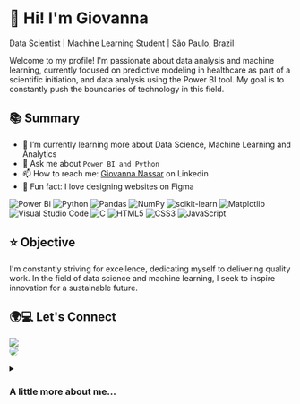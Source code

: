# 👋 Hi! I'm Giovanna
 Data Scientist | Machine Learning Student | São Paulo, Brazil

Welcome to my profile! I'm passionate about data analysis and machine learning, currently focused on predictive modeling in healthcare as part of a scientific initiation, and data analysis using the Power BI tool. My goal is to constantly push the boundaries of technology in this field.

## 📚 Summary
 
- 🌱 I’m currently learning more about Data Science, Machine Learning and Analytics
- 💬 Ask me about `Power BI and Python`
- 📫 How to reach me: [Giovanna Nassar](https://www.linkedin.com/in/giovanna-nassar/) on Linkedin
- 👾 Fun fact: I love designing websites on Figma

![Power Bi](https://img.shields.io/badge/power_bi-F2C811?style=for-the-badge&logo=powerbi&logoColor=black)
![Python](https://img.shields.io/badge/python-black?style=for-the-badge&logo=python&logoColor=ffdd54)
![Pandas](https://img.shields.io/badge/pandas-%23150458.svg?style=for-the-badge&logo=pandas&logoColor=white)
![NumPy](https://img.shields.io/badge/numpy-%23013243.svg?style=for-the-badge&logo=numpy&logoColor=white)
![scikit-learn](https://img.shields.io/badge/scikit--learn-%23F7931E.svg?style=for-the-badge&logo=scikit-learn&logoColor=white)
![Matplotlib](https://img.shields.io/badge/Matplotlib-%23ffffff.svg?style=for-the-badge&logo=Matplotlib&logoColor=black)
![Visual Studio Code](https://img.shields.io/badge/Visual%20Studio%20Code-0078d7.svg?style=for-the-badge&logo=visual-studio-code&logoColor=white)
![C](https://img.shields.io/badge/c-%2300599C.svg?style=for-the-badge&logo=c&logoColor=white)
![HTML5](https://img.shields.io/badge/html5-%23E34F26.svg?style=for-the-badge&logo=html5&logoColor=white)
![CSS3](https://img.shields.io/badge/css3-%231572B6.svg?style=for-the-badge&logo=css3&logoColor=white)
![JavaScript](https://img.shields.io/badge/javascript-%23323330.svg?style=for-the-badge&logo=javascript&logoColor=%23F7DF1E)

## ⭐ Objective

I'm constantly striving for excellence, dedicating myself to delivering quality work. In the field of data science and machine learning, I seek to inspire innovation for a sustainable future.

## 🌍💻 Let's Connect

 <a href = "mailto:giovanna.nassarsantos@gmail.com"><img src="https://img.shields.io/badge/-Gmail-%23333?style=for-the-badge&logo=gmail&logoColor=white" target="_blank"></a> <br>
 <a href="https://www.linkedin.com/in/giovanna-nassar/" target="_blank"><img src="https://img.shields.io/badge/-LinkedIn-%230077B5?style=for-the-badge&logo=linkedin&logoColor=white" style="border-radius: 30px" target="_blank"></a>

<details>
<summary> 
 
 ### A little more about me...
 
</summary>

```javascript
const gio = {
  pronouns: "she" | "her",
  code: [Javascript, HTML, CSS, C, Python],
  more: {
                        petLover: "Cats",
                        student: "Computer Science",
                        focusOn: "Machine Learning", "Data Science"
                      },
 challenge: "Survive without coffee"
}
```
</details>
